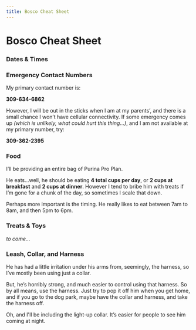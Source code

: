 ```yaml
---
title: Bosco Cheat Sheet
---
```


# Bosco Cheat Sheet

### Dates & Times

### Emergency Contact Numbers

My primary contact number is:

**309-634-6862**

However, I will be out in the sticks when I am at my parents’, and there is a small chance I won’t have cellular connectivity. If some emergency comes up *(which is unlikely, what could hurt this thing…)*, and I am not available at my primary number, try:

**309-362-2395**

### Food

I’ll be providing an entire bag of Purina Pro Plan.

He eats…well, he should be eating **4 total cups per day**, or **2 cups at breakfast** and **2 cups at dinner**. However I tend to bribe him with treats if I’m gone for a chunk of the day, so sometimes I scale that down.

Perhaps more important is the timing. He really likes to eat between 7am to 8am, and then 5pm to 6pm.

### Treats & Toys

*to come…*

### Leash, Collar, and Harness

He has had a little irritation under his arms from, seemingly, the harness, so I’ve mostly been using just a collar.

But, he’s horribly strong, and much easier to control using that harness. So by all means, use the harness. Just try to pop it off him when you get home, and if you go to the dog park, maybe have the collar and harness, and take the harness off.

Oh, and I'll be including the light-up collar. It’s easier for people to see him coming at night.